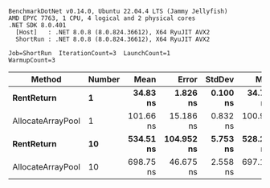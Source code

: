 ```

BenchmarkDotNet v0.14.0, Ubuntu 22.04.4 LTS (Jammy Jellyfish)
AMD EPYC 7763, 1 CPU, 4 logical and 2 physical cores
.NET SDK 8.0.401
  [Host]   : .NET 8.0.8 (8.0.824.36612), X64 RyuJIT AVX2
  ShortRun : .NET 8.0.8 (8.0.824.36612), X64 RyuJIT AVX2

Job=ShortRun  IterationCount=3  LaunchCount=1  
WarmupCount=3  

```
| Method            | Number | Mean      | Error      | StdDev   | Min       | Max       | Allocated |
|------------------ |------- |----------:|-----------:|---------:|----------:|----------:|----------:|
| **RentReturn**        | **1**      |  **34.83 ns** |   **1.826 ns** | **0.100 ns** |  **34.75 ns** |  **34.94 ns** |         **-** |
| AllocateArrayPool | 1      | 101.66 ns |  15.186 ns | 0.832 ns | 100.96 ns | 102.58 ns |         - |
| **RentReturn**        | **10**     | **534.51 ns** | **104.952 ns** | **5.753 ns** | **528.21 ns** | **539.48 ns** |         **-** |
| AllocateArrayPool | 10     | 698.75 ns |  46.675 ns | 2.558 ns | 697.14 ns | 701.70 ns |         - |
